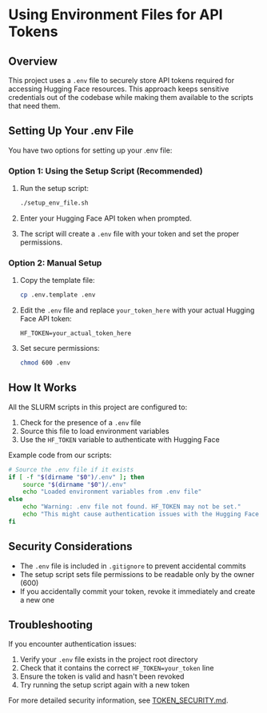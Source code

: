 # Using Environment Files for API Tokens

## Overview

This project uses a `.env` file to securely store API tokens required for accessing Hugging Face resources. This approach keeps sensitive credentials out of the codebase while making them available to the scripts that need them.

## Setting Up Your .env File

You have two options for setting up your .env file:

### Option 1: Using the Setup Script (Recommended)

1. Run the setup script:
   ```bash
   ./setup_env_file.sh
   ```

2. Enter your Hugging Face API token when prompted.

3. The script will create a `.env` file with your token and set the proper permissions.

### Option 2: Manual Setup

1. Copy the template file:
   ```bash
   cp .env.template .env
   ```

2. Edit the `.env` file and replace `your_token_here` with your actual Hugging Face API token:
   ```
   HF_TOKEN=your_actual_token_here
   ```

3. Set secure permissions:
   ```bash
   chmod 600 .env
   ```

## How It Works

All the SLURM scripts in this project are configured to:

1. Check for the presence of a `.env` file
2. Source this file to load environment variables
3. Use the `HF_TOKEN` variable to authenticate with Hugging Face

Example code from our scripts:

```bash
# Source the .env file if it exists
if [ -f "$(dirname "$0")/.env" ]; then
    source "$(dirname "$0")/.env"
    echo "Loaded environment variables from .env file"
else
    echo "Warning: .env file not found. HF_TOKEN may not be set." 
    echo "This might cause authentication issues with the Hugging Face API."
fi
```

## Security Considerations

- The `.env` file is included in `.gitignore` to prevent accidental commits
- The setup script sets file permissions to be readable only by the owner (600)
- If you accidentally commit your token, revoke it immediately and create a new one

## Troubleshooting

If you encounter authentication issues:

1. Verify your `.env` file exists in the project root directory
2. Check that it contains the correct `HF_TOKEN=your_token` line
3. Ensure the token is valid and hasn't been revoked
4. Try running the setup script again with a new token

For more detailed security information, see [TOKEN_SECURITY.md](TOKEN_SECURITY.md). 